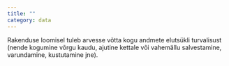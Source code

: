 ```yaml
---
title: ""
category: data
---
```

Rakenduse loomisel tuleb arvesse võtta kogu andmete elutsükli turvalisust (nende
kogumine võrgu kaudu, ajutine kettale või vahemällu salvestamine, varundamine,
kustutamine jne).
